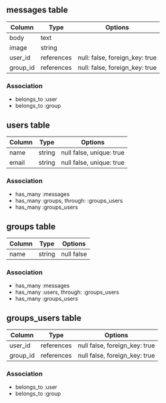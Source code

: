 ## messages table

| Column   | Type       | Options                        |
| -------- | ---------- | ------------------------------ |
| body     | text       |
| image    | string     |
| user_id  | references | null: false, foreign_key: true |
| group_id | references | null: false, foreign_key: true |

### Association

- belongs_to :user
- belongs_to :group

## users table

| Column | Type   | Options                  |
| ------ | ------ | ------------------------ |
| name   | string | null false, unique: true |
| email  | string | null false, unique: true |

### Association

- has_many :messages
- has_many :groups, through: :groups_users
- has_many :groups_users

## groups table

| Column | Type   | Options    |
| ------ | ------ | ---------- |
| name   | string | null false |

### Association

- has_many :messages
- has_many :users, through: :groups_users
- has_many :groups_users

## groups_users table

| Column   | Type       | Options                       |
| -------- | ---------- | ----------------------------- |
| user_id  | references | null false, foreign_key: true |
| group_id | references | null false, foreign_key: true |

### Association

- belongs_to :user
- belongs_to :group
